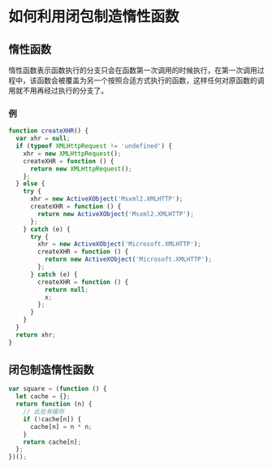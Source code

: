 # 如何利用闭包制造惰性函数

## 惰性函数

惰性函数表示函数执行的分支只会在函数第一次调用的时候执行，在第一次调用过程中，该函数会被覆盖为另一个按照合适方式执行的函数，这样任何对原函数的调用就不用再经过执行的分支了。

### 例

```js
function createXHR() {
  var xhr = null;
  if (typeof XMLHttpRequest != 'undefined') {
    xhr = new XMLHttpRequest();
    createXHR = function () {
      return new XMLHttpRequest();
    };
  } else {
    try {
      xhr = new ActiveXObject('Msxml2.XMLHTTP');
      createXHR = function () {
        return new ActiveXObject('Msxml2.XMLHTTP');
      };
    } catch (e) {
      try {
        xhr = new ActiveXObject('Microsoft.XMLHTTP');
        createXHR = function () {
          return new ActiveXObject('Microsoft.XMLHTTP');
        };
      } catch (e) {
        createXHR = function () {
          return null;
          x;
        };
      }
    }
  }
  return xhr;
}
```

## 闭包制造惰性函数

```js
var square = (function () {
  let cache = {};
  return function (n) {
    // 此处有缓存
    if (!cache[n]) {
      cache[n] = n * n;
    }
    return cache[n];
  };
})();
```
